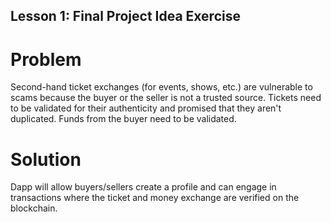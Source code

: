 ## Lesson 1: Final Project Idea Exercise

# Problem
Second-hand ticket exchanges (for events, shows, etc.) are vulnerable to scams because the buyer or the seller is not a trusted source. Tickets need to be validated for their authenticity and promised that they aren't duplicated. Funds from the buyer need to be validated. 

# Solution
Dapp will allow buyers/sellers create a profile and can engage in transactions where the ticket and money exchange are verified on the blockchain.


